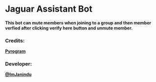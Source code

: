 # Jaguar Assistant Bot

#### This bot can mute members when joining to a group and then member verfied after clicking verify here button and unmute member.

### Credits:

<b>[Pyrogram](https://github.com/pyrogram/pyrogram)</b>

### Developer:

<b>[@ImJanindu](https://t.me/ImJanindu)</b>
